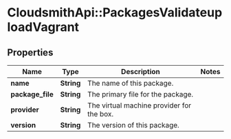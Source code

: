 # CloudsmithApi::PackagesValidateuploadVagrant

## Properties
Name | Type | Description | Notes
------------ | ------------- | ------------- | -------------
**name** | **String** | The name of this package. | 
**package_file** | **String** | The primary file for the package. | 
**provider** | **String** | The virtual machine provider for the box. | 
**version** | **String** | The version of this package. | 


